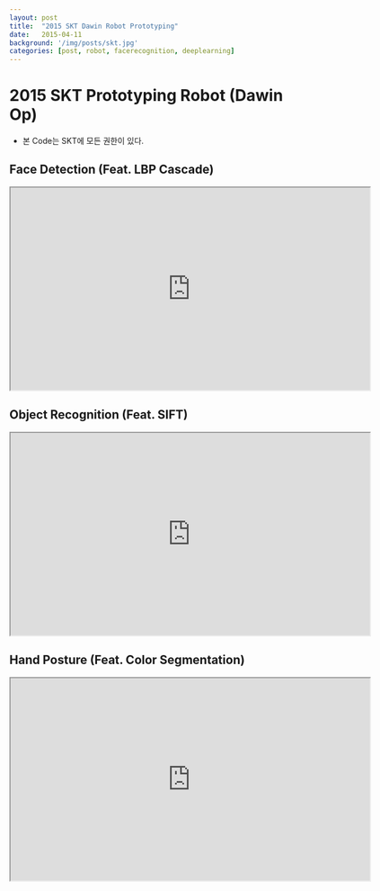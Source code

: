 ```yaml
---
layout: post
title:  "2015 SKT Dawin Robot Prototyping"
date:   2015-04-11
background: '/img/posts/skt.jpg'
categories: [post, robot, facerecognition, deeplearning]
---
```


2015 SKT Prototyping Robot (Dawin Op)
============================================

- 본 Code는 SKT에 모든 권한이 있다.

Face Detection (Feat. LBP Cascade)
------------------------------------------------
<iframe src="https://drive.google.com/file/d/1nNt4SIcOtZKixVD_jTh2nug_VEV2UXOS_w/preview" width="640" height="360"></span></iframe>

Object Recognition (Feat. SIFT)
------------------------------------------------
<iframe src="https://drive.google.com/file/d/1WQ7ONu6Fcvyl8op5uKTGb88U3YNPd_DlsA/preview" width="640" height="360"></span></iframe>

Hand Posture (Feat. Color Segmentation)
------------------------------------------------
<iframe src="https://drive.google.com/file/d/1gyXo7ydoeacv7yKgxKTGbLPP2Aejor9ieQ/preview" width="640" height="360"></span></iframe>
